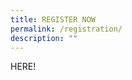 ```yaml
---
title: REGISTER NOW
permalink: /registration/
description: ""
---
```

<span target="_blank" style="font-color:#000000>REGISTER FOR SHARING SESSIONS AND INTERACTIVE WORKSHOPS <a href=">HERE!</span>